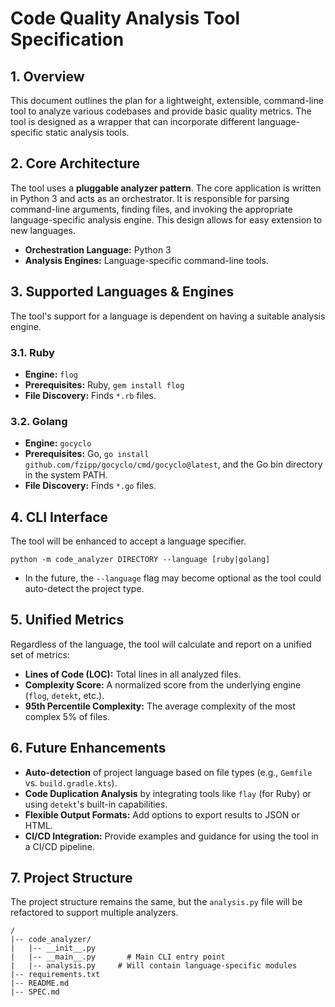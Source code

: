 # Code Quality Analysis Tool Specification

## 1. Overview

This document outlines the plan for a lightweight, extensible, command-line tool to analyze various codebases and provide basic quality metrics. The tool is designed as a wrapper that can incorporate different language-specific static analysis tools.

## 2. Core Architecture

The tool uses a **pluggable analyzer pattern**. The core application is written in Python 3 and acts as an orchestrator. It is responsible for parsing command-line arguments, finding files, and invoking the appropriate language-specific analysis engine. This design allows for easy extension to new languages.

- **Orchestration Language:** Python 3
- **Analysis Engines:** Language-specific command-line tools.

## 3. Supported Languages & Engines

The tool's support for a language is dependent on having a suitable analysis engine.

### 3.1. Ruby
- **Engine:** `flog`
- **Prerequisites:** Ruby, `gem install flog`
- **File Discovery:** Finds `*.rb` files.

### 3.2. Golang
- **Engine:** `gocyclo`
- **Prerequisites:** Go, `go install github.com/fzipp/gocyclo/cmd/gocyclo@latest`, and the Go bin directory in the system PATH.
- **File Discovery:** Finds `*.go` files.

## 4. CLI Interface

The tool will be enhanced to accept a language specifier.

`python -m code_analyzer DIRECTORY --language [ruby|golang]`

- In the future, the `--language` flag may become optional as the tool could auto-detect the project type.

## 5. Unified Metrics

Regardless of the language, the tool will calculate and report on a unified set of metrics:

- **Lines of Code (LOC):** Total lines in all analyzed files.
- **Complexity Score:** A normalized score from the underlying engine (`flog`, `detekt`, etc.).
- **95th Percentile Complexity:** The average complexity of the most complex 5% of files.

## 6. Future Enhancements

- **Auto-detection** of project language based on file types (e.g., `Gemfile` vs. `build.gradle.kts`).
- **Code Duplication Analysis** by integrating tools like `flay` (for Ruby) or using `detekt`'s built-in capabilities.
- **Flexible Output Formats:** Add options to export results to JSON or HTML.
- **CI/CD Integration:** Provide examples and guidance for using the tool in a CI/CD pipeline.

## 7. Project Structure

The project structure remains the same, but the `analysis.py` file will be refactored to support multiple analyzers.

```
/
|-- code_analyzer/
|   |-- __init__.py
|   |-- __main__.py       # Main CLI entry point
|   |-- analysis.py     # Will contain language-specific modules
|-- requirements.txt
|-- README.md
|-- SPEC.md
```
